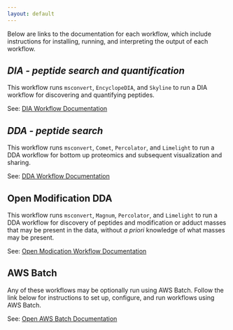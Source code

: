 ```yaml
---
layout: default
---
```


Below are links to the documentation for each workflow, which include instructions for installing, running, and interpreting the output of each workflow.

## _DIA - peptide search and quantification_

This workflow runs `msconvert`, `EncyclopeDIA`, and `Skyline` to run a DIA workflow for discovering and quantifying peptides.

See: [DIA Workflow Documentation](http://nf-teirex-dia.rtfd.io/)

## _DDA - peptide search_

This workflow runs `msconvert`, `Comet`, `Percolator`, and `Limelight` to run a DDA workflow for bottom up proteomics and subsequent visualization and sharing.

See: [DDA Workflow Documentation](http://nf-teirex-dda.rtfd.io/)

## Open Modification DDA

This workflow runs `msconvert`, `Magnum`, `Percolator`, and `Limelight` to run a DDA workflow for discovery of peptides and modification or adduct masses
that may be present in the data, without _a priori_ knowledge of what masses may be present.

See: [Open Modication Workflow Documentation](http://nf-openmod-dda.rtfd.io/)

## AWS Batch

Any of these workflows may be optionally run using AWS Batch. Follow the link below for instructions to set up, configure, and run workflows using AWS Batch.

See: [Open AWS Batch Documentation](http://teirex-aws-setup.rtfd.io/)
